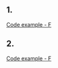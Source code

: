 ## 1. 


[Code example - F](https://github.com/eclairsameal/Level-3_Python/blob/main/homework18/homework19_1.py)



## 2. 


[Code example - F](https://github.com/eclairsameal/Level-3_Python/blob/main/homework18/homework19_2.py)


